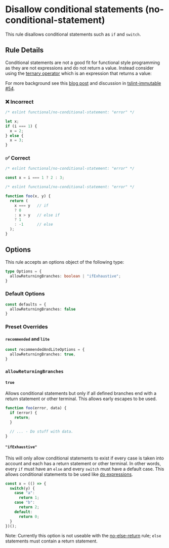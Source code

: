 # Disallow conditional statements (no-conditional-statement)

This rule disallows conditional statements such as `if` and `switch`.

## Rule Details

Conditional statements are not a good fit for functional style programming as they are not expressions and do not return a value.
Instead consider using the [ternary operator](https://developer.mozilla.org/en-US/docs/Web/JavaScript/Reference/Operators/Conditional_Operator) which is an expression that returns a value:

For more background see this [blog post](https://hackernoon.com/rethinking-javascript-the-if-statement-b158a61cd6cb) and discussion in [tslint-immutable #54](https://github.com/jonaskello/tslint-immutable/issues/54).

### ❌ Incorrect

<!-- eslint-skip -->

```js
/* eslint functional/no-conditional-statement: "error" */

let x;
if (i === 1) {
  x = 2;
} else {
  x = 3;
}
```

### ✅ Correct

```js
/* eslint functional/no-conditional-statement: "error" */

const x = i === 1 ? 2 : 3;
```

```js
/* eslint functional/no-conditional-statement: "error" */

function foo(x, y) {
  return (
    x === y   // if
    ? 0
    : x > y   // else if
    ? 1
    : -1      // else
  );
}
```

## Options

This rule accepts an options object of the following type:

```ts
type Options = {
  allowReturningBranches: boolean | "ifExhaustive";
}
```

### Default Options

```ts
const defaults = {
  allowReturningBranches: false
}
```

### Preset Overrides

#### `recommended` and `lite`

```ts
const recommendedAndLiteOptions = {
  allowReturningBranches: true,
}
```

### `allowReturningBranches`

#### `true`

Allows conditional statements but only if all defined branches end with a return statement or other terminal.
This allows early escapes to be used.

```js
function foo(error, data) {
  if (error) {
    return;
  }

  // ... - Do stuff with data.
}
```

#### `"ifExhaustive"`

This will only allow conditional statements to exist if every case is taken into account and each has a return statement or other terminal.
In other words, every `if` must have an `else` and every `switch` must have a default case.
This allows conditional statements to be used like [do expressions](https://github.com/tc39/proposal-do-expressions).

```js
const x = (() => {
  switch(y) {
    case "a":
      return 1;
    case "b":
      return 2;
    default:
      return 0;
  }
})();
```

Note: Currently this option is not useable with the [no-else-return](https://eslint.org/docs/rules/no-else-return) rule; `else` statements must contain a return statement.
